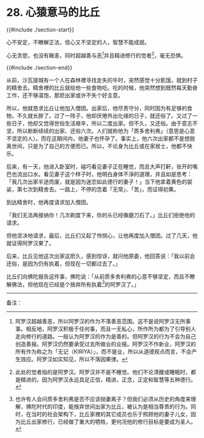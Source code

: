 # 28. 心猿意马的比丘
{{#include ./section-start}}

心不安定，不瞭解正法，信心又不坚定的人，智慧不能成就。



心无贪慾，也没有瞋恚，同时超越善与恶[^1]并且精进修行的觉者[^2]，毫无恐惧。

{{#include ./section-end}}

从前，沙瓦提城有一个人在森林裡寻找走失的牛时，突然感觉十分飢饿，就到村子的精舍去。精舍裡的比丘就给他一些食物吃。吃的时候，他突然想到既然每天勤奋工作，还不够温饱，那麽出家或许不失个好主意。

所以，他就恳求比丘让他加入僧团。出家后，他尽责守分，同时因为有足够的食物，不久就长胖了。过了一阵子，他却厌倦外出化缘的日子，就还俗了。又过了一些日子，他却又觉得世俗生活艰辛，所以二度出家。但不久，又还俗。由于意志不坚，所以断断续续的出家、还俗六次。人们就称他为「质多舍利弗」（意思是心意不坚定的人）。而在这期间内，他妻子也怀孕了。事实上，他六次出家都不是想脱离世间，只是为了自己的方便而已。所以，不论身为比丘或在家居士，他都不快乐。

后来，有一天，他进入卧室时，碰巧看见妻子正在睡觉，而且大声打鼾，张开的嘴巴也流出口水。看见妻子这个样子时，他明白身体不淨的道理，并且如是思考：「我几次出家半途而废，就是因为迷恋如此德行的妻子！」当下他拿着黄色的袈裟，第七次到精舍去。一路上，不停的念着「无常」、「苦」，而证得初果。

到达精舍时，他再度请求加入僧团。

「我们无法再接纳你！几次剃度下来，你的头已经像磨刀石了。」比丘们拒绝他的请求。

但他坚决地请求，最后，比丘们又起了怜悯心，让他再度加入僧团。过了几天，他就证得阿罗汉果了。

后来，比丘见他这次出家这麽久，感到惊讶，就问他原委，他回答说：「我以前会还俗，是因为仍有执着，但现在一切都过去了。」

比丘们向佛陀报告这件事，佛陀说：「从前质多舍利弗的心意不够坚定，而且不瞭解佛法，但他现在已经是个捨弃所有执着[^3]的阿罗汉了。」


---



备注：

[^1]: 阿罗汉超越善恶，所以阿罗汉的作为不落善恶范围。这不是说阿罗汉无所事事。相反地，阿罗汉积极于任何事，而且一无私心，所作所为都为了引导别人走向修行的道路。一般认为阿罗汉的作为是善的。但阿罗汉的行为不会为自己创造善报。阿罗汉仍然要承受过去所做业的业报。阿罗汉不作新业，阿罗汉的所有作为称之为「无记（KIRIYA）」，而不是业，所以从道德观点而言，不会产生效应。阿罗汉如实知见，所以不落因果律。

[^2]: 此处的觉者指的是阿罗汉。阿罗汉并不是不睡觉。他们不论清醒或睡眠时，都是精进的，因为阿罗汉永远具足正信，精进，正念，正定和智慧等五种德行。

[^3]: 也许有人会问质多舍利弗是否不应该抛妻离子？但我们必须从历史的角度来理解，佛陀时代的印度，能捨弃世间出家为比丘，被认为是相当尊贵的行为。同时，在当时的社会架构下，比丘家裡的其它成员也乐于照顾他的妻子儿女，因为比丘出家修行，已经做了重大的牺牲，更何况他的修行目标是要成为圣人。

